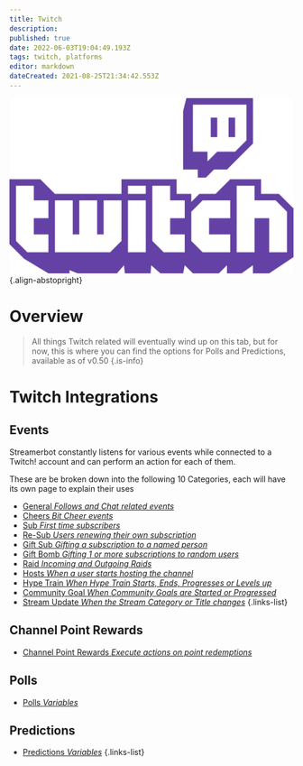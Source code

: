 ```yaml
---
title: Twitch
description: 
published: true
date: 2022-06-03T19:04:49.193Z
tags: twitch, platforms
editor: markdown
dateCreated: 2021-08-25T21:34:42.553Z
---
```


![twitch-logo.png](/logos/twitch-logo.png){.align-abstopright}

# Overview
> All things Twitch related will eventually wind up on this tab, but for now, this is where you can find the options for Polls and Predictions, available as of v0.50
{.is-info}

# Twitch Integrations

## Events
Streamerbot constantly listens for various events while connected to a Twitch! account and can perform an action for each of them. 

These are be broken down into the following 10 Categories, each will have its own page to explain their uses 

* [General *Follows and Chat related events*](/Events/General)
* [Cheers *Bit Cheer events*](/Events/Cheers)
* [Sub *First time subscribers*](/Events/Sub)
* [Re-Sub *Users renewing their own subscription*](/Events/Resub)
* [Gift Sub *Gifting a subscription to a named person*](/Events/Gift-Sub)
* [Gift Bomb *Gifting 1 or more subscriptions to random users*](/Events/Gift-Bomb)
* [Raid *Incoming and Outgoing Raids*](/Events/Raid)
* [Hosts *When a user starts hosting the channel*](/en/Events/hosts)
* [Hype Train *When Hype Train Starts, Ends, Progresses or Levels up*](/Events/Hype-Train)
* [Community Goal *When Community Goals are Started or Progressed*](/Events/Community-Goal)
* [Stream Update *When the Stream Category or Title changes*](/Events/Stream-Update)
{.links-list}

## Channel Point Rewards
- [Channel Point Rewards *Execute actions on point redemptions*](/Twitch/Channel-Point-Rewards)

## Polls
- [Polls *Variables*](/Twitch/Polls) 

## Predictions
- [Predictions *Variables*](/Twitch/Predictions)
{.links-list}